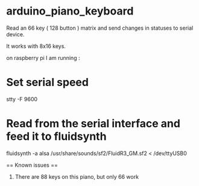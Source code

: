 # arduino_piano_keyboard


Read an 66 key ( 128 button ) matrix and send changes in statuses to serial device.


It works with 8x16 keys.

on raspberry pi I am running : 

   # Set serial speed
   stty -F 9600

   # Read from the serial interface and feed it to fluidsynth
   fluidsynth -a alsa /usr/share/sounds/sf2/FluidR3_GM.sf2 < /dev/ttyUSB0

   

== Known issues ==
1. There are 88 keys on this piano, but only 66 work

